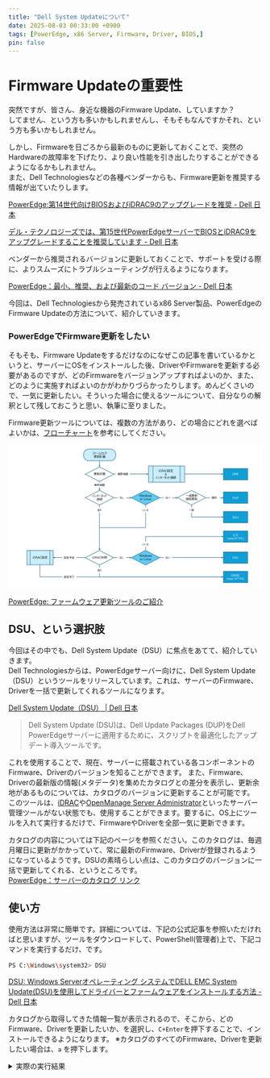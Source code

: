 ```yaml
---
title: "Dell System Updateについて"
date: 2025-08-03 00:33:00 +0900
tags: [PowerEdge, x86 Server, Firmware, Driver, BIOS,]
pin: false
---
```


# Firmware Updateの重要性
突然ですが、皆さん、身近な機器のFirmware Update、していますか？\
してません、という方も多いかもしれませんし、そもそもなんですかそれ、という方も多いかもしれません。

しかし、Firmwareを日ごろから最新のものに更新しておくことで、突然のHardwareの故障率を下げたり、より良い性能を引き出したりすることができるようになるかもしれません。\
また、Dell Technologiesなどの各種ベンダーからも、Firmware更新を推奨する情報が出ていたりします。

[PowerEdge:第14世代向けBIOSおよびiDRAC9のアップグレードを推奨 - Dell 日本](https://www.dell.com/support/kbdoc/ja-jp/000215873/)

[デル・テクノロジーズでは、第15世代PowerEdgeサーバーでBIOSとiDRAC9をアップグレードすることを推奨しています - Dell 日本](https://www.dell.com/support/kbdoc/ja-jp/000222827/)

ベンダーから推奨されるバージョンに更新しておくことで、サポートを受ける際に、よりスムーズにトラブルシューティングが行えるようになります。

[PowerEdge：最小、推奨、および最新のコード バージョン - Dell 日本](https://www.dell.com/support/kbdoc/ja-jp/000227230/)

今回は、Dell Technologiesから発売されているx86 Server製品、PowerEdgeのFirmware Updateの方法について、紹介していきます。

### PowerEdgeでFirmware更新をしたい
そもそも、Firmware Updateをするだけなのになぜこの記事を書いているかというと、サーバーにOSをインストールした後、DriverやFirmwareを更新する必要があるのですが、どのFirmwareをバージョンアップすればよいのか、また、どのように実施すればよいのかがわかりづらかったりします。めんどくさいので、一気に更新したい。そういった場合に使えるツールについて、自分なりの解釈として残しておこうと思い、執筆に至りました。

Firmware更新ツールについては、複数の方法があり、どの場合にどれを選べばよいかは、[フローチャート](https://www.dell.com/support/kbdoc/ja-jp/000240818/)を参考にしてください。

![推奨ツール確認フローチャート](assets/images/ka06P0000009DzdQAE.png)

[PowerEdge: ファームウェア更新ツールのご紹介](https://www.dell.com/support/kbdoc/ja-jp/000240818/)

## DSU、という選択肢
今回はその中でも、Dell System Update（DSU）に焦点をあてて、紹介していきます。\
Dell Technologiesからは、PowerEdgeサーバー向けに、Dell System Update（DSU）というツールをリリースしています。これは、サーバーのFirmware、Driverを一括で更新してくれるツールになります。

[Dell System Update（DSU） | Dell 日本](https://www.dell.com/support/kbdoc/ja-jp/000130590/)
>Dell System Update (DSU)は、Dell Update Packages (DUP)をDell PowerEdgeサーバーに適用するために、スクリプトを最適化したアップデート導入ツールです。

これを使用することで、現在、サーバーに搭載されている各コンポーネントのFirmware、Driverのバージョンを知ることができます。
また、Firmware、Driverの最新版の情報(メタデータ)を集めたカタログとの差分を表示し、更新余地があるものについては、カタログのバージョンに更新することが可能です。\
このツールは、[iDRAC](https://www.dell.com/ja-jp/lp/dt/open-manage-idrac)や[OpenManage Server Administrator](https://www.dell.com/support/kbdoc/ja-jp/000132087/)といったサーバー管理ツールがない状態でも、使用することができます。要するに、OS上にツールを入れて実行するだけで、FirmwareやDriverを全部一気に更新できます。

カタログの内容については下記のページを参照ください。このカタログは、毎週月曜日に更新がかかっていて、常に最新のFirmware、Driverが登録されるようになっているようです。DSUの素晴らしい点は、このカタログのバージョンに一括で更新してくれる、というところです。\
[PowerEdge：サーバーのカタログ リンク](https://www.dell.com/support/kbdoc/ja-jp/000132986/)


## 使い方

使用方法は非常に簡単です。詳細については、下記の公式記事を参照いただければと思いますが、ツールをダウンロードして、PowerShell(管理者)上で、下記コマンドを実行するだけ、です。

```bash
PS C:\Windows\system32> DSU
```

[DSU: Windows Serverオペレーティング システムでDELL EMC System Update(DSU)を使用してドライバーとファームウェアをインストールする方法 - Dell 日本](https://www.dell.com/support/kbdoc/ja-jp/000116751/)

カタログから取得してきた情報一覧が表示されるので、そこから、どのFirmware、Driverを更新したいか、を選択し、`C+Enter`を押下することで、インストールできるようになります。
※カタログのすべてのFirmware、Driverを更新したい場合は、`a` を押下します。

<details>
<summary>実際の実行結果</summary>

```shell
PS C:\Users\Administrator> dsu
DELL System Update 2.1.1.0
Copyright (C) 2014 -- 2024 DELL Proprietary.
Downloading the Index catalog
Extracting C:\ProgramData\Dell\DELL System Update\dell_dup\CatalogIndex.cab
Reading the Index catalog
Downloading the catalog
Extracting C:\ProgramData\Dell\DELL System Update\dell_dup\Catalog.cab
Reading the catalog ...
Verifying inventory collector installation
Getting System Inventory ...
Determining Applicable Updates ...

|------------DELL System Update-----------|
[ ] represents 'not selected'
[*] represents 'selected'
[-] represents 'Component already at repository version (can be selected only if /e option is used)'
Choose:  q - Quit without update, c to Commit, <number> - To Select/Deselect, a - Select All, n - Select None
[-]1 BIOS
Current Version : 2.19.0 Same as : 2.19.0, Criticality : Urgent, Type : BIOS

[-]2 Firmware for  - Disk 0 in Backplane 1 of PERC H730 Adapter Controller 0 in Slot 3
Current Version : DK05 Same as : DK05, Criticality : Recommended, Type : Firmware

[-]3 Firmware for  - Disk 1 in Backplane 1 of PERC H730 Adapter Controller 0 in Slot 3
Current Version : DK05 Same as : DK05, Criticality : Recommended, Type : Firmware

[ ]4 Firmware for  - Disk 2 in Backplane 1 of PERC H730 Adapter Controller 0 in Slot 3
Current Version : LS08 Upgrade to : LS0C, Criticality : Recommended, Type : Firmware

[ ]5 Firmware for  - Disk 3 in Backplane 1 of PERC H730 Adapter Controller 0 in Slot 3
Current Version : LS08 Upgrade to : LS0C, Criticality : Recommended, Type : Firmware

[ ]6 Firmware for  - Disk 4 in Backplane 1 of PERC H730 Adapter Controller 0 in Slot 3
Current Version : LS08 Upgrade to : LS0C, Criticality : Recommended, Type : Firmware

[ ]7 Firmware for  - Disk 5 in Backplane 1 of PERC H730 Adapter Controller 0 in Slot 3
Current Version : LS08 Upgrade to : LS0C, Criticality : Recommended, Type : Firmware

[ ]8 Firmware for  - Disk 6 in Backplane 1 of PERC H730 Adapter Controller 0 in Slot 3
Current Version : DE09 Upgrade to : DE11, Criticality : Recommended, Type : Firmware

[-]9 PERC H730 Adapter Controller 0 Firmware
Current Version : 25.5.9.0001 Same as : 25.5.9.0001, Criticality : Recommended, Type : Firmware

[-]10 Dell OS Driver Pack, 18.11.00, A00
Current Version : 18.11.00 Same as : 18.11.00, Criticality : Optional, Type : Application

[-]11 Integrated Dell Remote Access Controller
Current Version : 2.86.86.86 Same as : 2.86.86.86, Criticality : Recommended, Type : Firmware

[-]12 OS COLLECTOR, v6.0, A00
Current Version : 6.0 Same as : 6.0, Criticality : Recommended, Type : Application

[-]13 [0001] Broadcom NetXtreme Gigabit Ethernet
Current Version : 22.00.6 Same as : 22.00.6, Criticality : Optional, Type : Firmware

[-]14 [0002] Broadcom NetXtreme Gigabit Ethernet #2
Current Version : 22.00.6 Same as : 22.00.6, Criticality : Optional, Type : Firmware

Enter your choice : a

|------------DELL System Update-----------|
[ ] represents 'not selected'
[*] represents 'selected'
[-] represents 'Component already at repository version (can be selected only if /e option is used)'
Choose:  q - Quit without update, c to Commit, <number> - To Select/Deselect, a - Select All, n - Select None
[-]1 BIOS
Current Version : 2.19.0 Same as : 2.19.0, Criticality : Urgent, Type : BIOS

[-]2 Firmware for  - Disk 0 in Backplane 1 of PERC H730 Adapter Controller 0 in Slot 3
Current Version : DK05 Same as : DK05, Criticality : Recommended, Type : Firmware

[-]3 Firmware for  - Disk 1 in Backplane 1 of PERC H730 Adapter Controller 0 in Slot 3
Current Version : DK05 Same as : DK05, Criticality : Recommended, Type : Firmware

[*]4 Firmware for  - Disk 2 in Backplane 1 of PERC H730 Adapter Controller 0 in Slot 3
Current Version : LS08 Upgrade to : LS0C, Criticality : Recommended, Type : Firmware

[*]5 Firmware for  - Disk 3 in Backplane 1 of PERC H730 Adapter Controller 0 in Slot 3
Current Version : LS08 Upgrade to : LS0C, Criticality : Recommended, Type : Firmware

[*]6 Firmware for  - Disk 4 in Backplane 1 of PERC H730 Adapter Controller 0 in Slot 3
Current Version : LS08 Upgrade to : LS0C, Criticality : Recommended, Type : Firmware

[*]7 Firmware for  - Disk 5 in Backplane 1 of PERC H730 Adapter Controller 0 in Slot 3
Current Version : LS08 Upgrade to : LS0C, Criticality : Recommended, Type : Firmware

[*]8 Firmware for  - Disk 6 in Backplane 1 of PERC H730 Adapter Controller 0 in Slot 3
Current Version : DE09 Upgrade to : DE11, Criticality : Recommended, Type : Firmware

[-]9 PERC H730 Adapter Controller 0 Firmware
Current Version : 25.5.9.0001 Same as : 25.5.9.0001, Criticality : Recommended, Type : Firmware

[-]10 Dell OS Driver Pack, 18.11.00, A00
Current Version : 18.11.00 Same as : 18.11.00, Criticality : Optional, Type : Application

[-]11 Integrated Dell Remote Access Controller
Current Version : 2.86.86.86 Same as : 2.86.86.86, Criticality : Recommended, Type : Firmware

[-]12 OS COLLECTOR, v6.0, A00
Current Version : 6.0 Same as : 6.0, Criticality : Recommended, Type : Application

[-]13 [0001] Broadcom NetXtreme Gigabit Ethernet
Current Version : 22.00.6 Same as : 22.00.6, Criticality : Optional, Type : Firmware

[-]14 [0002] Broadcom NetXtreme Gigabit Ethernet #2
Current Version : 22.00.6 Same as : 22.00.6, Criticality : Optional, Type : Firmware

Enter your choice : c
Trying to connect using https
Fetching SAS-Drive_Firmware_8FF65_WN64_LS0C_A00 ...
Trying to connect using https
Fetching SAS-Drive_Firmware_MCM30_WN64_DE11_A00 ...
Installing SAS-Drive_Firmware_8FF65_WN64_LS0C_A00
Installed successfully
Installing SAS-Drive_Firmware_MCM30_WN64_DE11_A00
Installed successfully
Done! Please run 'dsu --inventory' to check the inventory
Progress report is available at:C:\ProgramData\Dell\DELL System Update\dell_dup\DSU_STATUS.json
Exiting DSU!
```　
</details>

## まとめ
DSUを使用することで、Dellのリポジトリから簡単に最新のFirmware、Driverを取得してきて、更新することができます。\
ぜひ、PowerEdgeをお使いの方は、DSUを使用してFirmware、Driverの更新を行ってみてください。

ちなみに、DSU以外にも使用できるツールはあります。
代表的なものは、SUUですね。DSUは、Dellのリポジトリから最新のFirmware、Driverを取得してきて更新するのに対し、SUUは、あらかじめダウンロードしたISOイメージから更新を行うツールになります。

[PowerEdge：Dell SUU を使用したファームウェアとドライバのアップデート - Dell 日本](https://www.dell.com/support/kbdoc/ja-jp/000226185/)

SUUはISOイメージから更新を行うため、イメージさえあればインターネット接続がない状態でも、更新を行うことができます。

以上になります。また、気分が乗ったら、SUUとか他のツールについても書いていこうと思います。